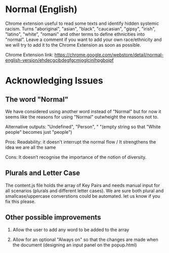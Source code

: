 # Normal (English)
Chrome extension useful to read some texts and identify hidden systemic racism. Turns "aboriginal", "asian", "black", "caucasian", "gipsy", "irish", "latino", "white", "romani" and other terms to define ethnicities into "normal". Leave a comment if you want to add your own race/ethnicity and we will try to add it to the Chrome Extension as soon as possible.

Chrome Extension link: https://chrome.google.com/webstore/detail/normal-english-version/ehdecgcibdegfgcmjoglcinlhpgboipf

# Acknowledging Issues
## The word "Normal"
We have considered using another word instead of "Normal" but for now it seems like the reasons for using "Normal" outwheight the reasons not to.

Alternative outputs: "Undefined", "Person", " "(empty string so that "White people" becomes just "people")

Pros: 
Readability: it doesn't interrupt the normal flow / It strengthens the idea we are all the same

Cons: 
It doesn’t recognise the importance of the notion of diversity. 

## Plurals and Letter Case 
The content.js file holds the array of Key Pairs and needs manual input for all scenarios (plurals and different letter cases). We are sure both plural and smallcase/uppercase converstions could be automated. let us know if you  fix this please.

## Other possible improvements
1) Allow the user to add any word to be added to the array

2) Allow for an optional "Always on" so that the changes are made when the document (designing an input panel on the  popup.html)
